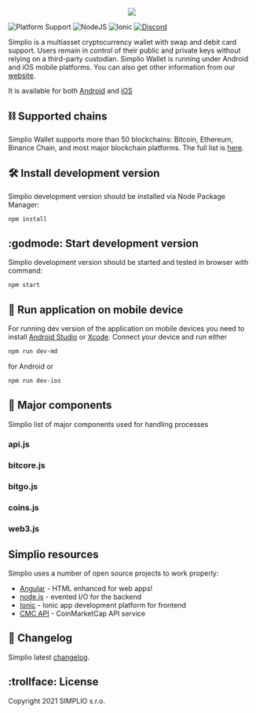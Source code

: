 [<p align="center"><img src="https://simplio.io/files/wallet-with-token.jpg"></p>](https://simplio.io)


![Platform Support](https://img.shields.io/badge/platform-ios%20|%20android-%23989898)
![NodeJS](https://img.shields.io/badge/node-12.14-brightgreen)
![Ionic](https://img.shields.io/badge/ionic%20CLI-6-blue)
[![Discord](https://img.shields.io/discord/859581142159065128)](https://discord.com/invite/aKhjuwZmdP)


Simplio is a multiasset cryptocurrency wallet with swap and debit card support. Users remain in control of their public and private keys without relying on a third-party custodian.
Simplio Wallet is running under Android and iOS mobile platforms. You can also get other information from our [website](https://simplio.io). 

It is available for both [Android](https://play.google.com/store/apps/details?id=wallet.simplio.app)
and [iOS](https://apps.apple.com/us/app/simplio-wallet/id1580073536)


## :chains: Supported chains

Simplio Wallet supports more than 50 blockchains: Bitcoin, Ethereum,
Binance Chain, and most major blockchain platforms. The full list is [here](https://github.com/ciripel/script_generated_files/blob/master/full_list.md).

## :hammer_and_wrench: Install development version

Simplio development version should be installed via Node Package Manager:

```bash
npm install
```

## :godmode: Start development version

Simplio development version should be started and tested in browser with command:

```bash
npm start
```

## :iphone: Run application on mobile device

For running dev version of the application on mobile devices you need to install
[Android Studio](https://developer.android.com/studio) or [Xcode](https://developer.apple.com/xcode/).
Connect your device and run either
```bash
npm run dev-md
```
for Android or
```bash
npm run dev-ios
```

## :bricks: Major components

Simplio list of major components used for handling processes

### api.js

### bitcore.js

### bitgo.js

### coins.js

### web3.js

## Simplio resources

Simplio uses a number of open source projects to work properly: 

* [Angular](https://angular.io/) - HTML enhanced for web apps!
* [node.js](https://nodejs.org/) - evented I/O for the backend
* [Ionic](https://ionicframework.com/) - Ionic app development platform for frontend
* [CMC API](https://coinmarketcap.com/api/) - CoinMarketCap API service

## :see_no_evil: Changelog
Simplio latest [changelog](https://github.com/SimplioOfficial/SimplioDevelopmentProgress/blob/master/Complete_list.md).

## :trollface: License

Copyright 2021 SIMPLIO s.r.o.

